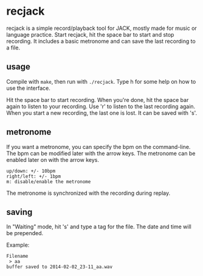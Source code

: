 recjack
=======

recjack is a simple record/playback tool for JACK, mostly made for music or language practice. Start recjack, hit the space bar to start and stop recording. It includes a basic metronome and can save the last recording to a file.

usage
-----

Compile with `make`, then run with `./recjack`. Type h for some help on how to use the interface.

Hit the space bar to start recording. When you're done, hit the space bar again to listen to your recording. Use 'r' to listen to the last recording again. When you start a new recording, the last one is lost. It can be saved with 's'.

metronome
---------

If you want a metronome, you can specify the bpm on the command-line. The bpm can be modified later with the arrow keys. The metronome can be enabled later on with the arrow keys.
```
up/down: +/- 10bpm
right/left: +/- 1bpm
m: disable/enable the metronome
```
The metronome is synchronized with the recording during replay.

saving
------

In "Waiting" mode, hit 's' and type a tag for the file. The date and time will be prepended.

Example:
```
Filename
 > aa
buffer saved to 2014-02-02_23-11_aa.wav
```
